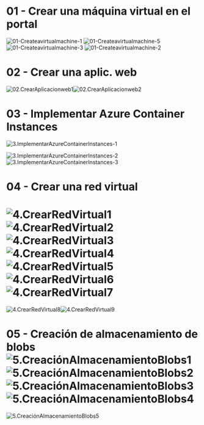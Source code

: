 # 01 - Crear una máquina virtual en el portal



![01-Createavirtualmachine-1](Evidencias/01-Createavirtualmachine-1.jpg)
![01-Createavirtualmachine-5](Evidencias/01-Createavirtualmachine-5.jpg)
![01-Createavirtualmachine-3](Evidencias/01-Createavirtualmachine-3.jpg)
![01-Createavirtualmachine-2](Evidencias/01-Createavirtualmachine-4.jpg)

# 02 - Crear una aplic. web

![02.CrearAplicacionweb1](Evidencias/02.CrearAplicacionweb1.jpg)![02.CrearAplicacionweb2](Evidencias/02.CrearAplicacionweb2.jpg)

# 03 - Implementar Azure Container Instances

![3.ImplementarAzureContainerInstances-1](Evidencias/3.ImplementarAzureContainerInstances-1.jpg)

![3.ImplementarAzureContainerInstances-2](Evidencias/3.ImplementarAzureContainerInstances-2.jpg)![3.ImplementarAzureContainerInstances-3](Evidencias/3.ImplementarAzureContainerInstances-3.jpg)

# 04 - Crear una red virtual

# ![4.CrearRedVirtual1](Evidencias/4.CrearRedVirtual1.jpg)![4.CrearRedVirtual2](Evidencias/4.CrearRedVirtual2.jpg)![4.CrearRedVirtual3](Evidencias/4.CrearRedVirtual3.jpg)![4.CrearRedVirtual4](Evidencias/4.CrearRedVirtual4.jpg)![4.CrearRedVirtual5](Evidencias/4.CrearRedVirtual5.jpg)![4.CrearRedVirtual6](Evidencias/4.CrearRedVirtual6.jpg)![4.CrearRedVirtual7](Evidencias/4.CrearRedVirtual7.jpg)

![4.CrearRedVirtual8](Evidencias/4.CrearRedVirtual8.jpg)![4.CrearRedVirtual9](Evidencias/4.CrearRedVirtual9.jpg)

# 05 - Creación de almacenamiento de blobs![5.CreaciónAlmacenamientoBlobs1](Evidencias/5.CreaciónAlmacenamientoBlobs1.jpg)![5.CreaciónAlmacenamientoBlobs2](Evidencias/5.CreaciónAlmacenamientoBlobs2.jpg)![5.CreaciónAlmacenamientoBlobs3](Evidencias/5.CreaciónAlmacenamientoBlobs3.jpg)![5.CreaciónAlmacenamientoBlobs4](Evidencias/5.CreaciónAlmacenamientoBlobs4.jpg)

![5.CreaciónAlmacenamientoBlobs5](Evidencias/5.CreaciónAlmacenamientoBlobs5.jpg)